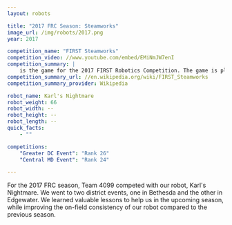 ```yaml
---
layout: robots

title: "2017 FRC Season: Steamworks"
image_url: /img/robots/2017.png
year: 2017

competition_name: "FIRST Steamworks"
competition_video: //www.youtube.com/embed/EMiNmJW7enI
competition_summary: |
    is the game for the 2017 FIRST Robotics Competition. The game is played by two alliances of three teams each. Their robots compete on a field by delivering large plastic gears to an "airship" structure in the middle of the field. Additional points are scored by shooting wiffleball-sized "fuel" spheres into a goal. At the end of the match, robots earn a large number of points by climbing a team-supplied rope on the airship.
competition_summary_url: //en.wikipedia.org/wiki/FIRST_Steamworks
competition_summary_provider: Wikipedia

robot_name: Karl's Nightmare
robot_weight: 66
robot_width: --
robot_height: --
robot_length: --
quick_facts:
    - ""

competitions:
    "Greater DC Event": "Rank 26"
    "Central MD Event": "Rank 24"

---
```


For the 2017 FRC season, Team 4099 competed with our robot, Karl's Nightmare. We went to two district events, one in Bethesda and the other in Edgewater. We learned valuable lessons to help us in the upcoming season, while improving the on-field consistency of our robot compared to the previous season.